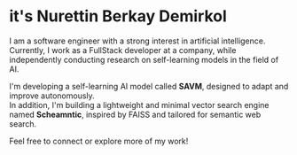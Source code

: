 # it's Nurettin Berkay Demirkol

I am a software engineer with a strong interest in artificial intelligence.  
Currently, I work as a FullStack developer at a company, while independently conducting research on self-learning models in the field of AI.

I'm developing a self-learning AI model called **SAVM**, designed to adapt and improve autonomously.  
In addition, I'm building a lightweight and minimal vector search engine named **Scheamntic**, inspired by FAISS and tailored for semantic web search.

Feel free to connect or explore more of my work!
